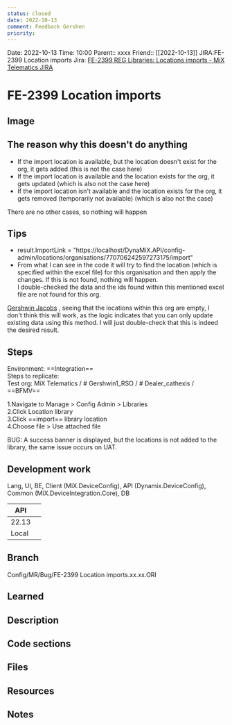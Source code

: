 ```yaml
---
status: closed
date: 2022-10-13
comment: Feedback Gershen
priority: 
---
```


Date: 2022-10-13 Time: 10:00
Parent:: xxxx
Friend:: [[2022-10-13]]
JIRA:FE-2399 Location imports
Jira: [FE-2399 REG Libraries: Locations imports - MiX Telematics JIRA](https://jira.mixtelematics.com/browse/FE-2399)

# FE-2399 Location imports

## Image

## The reason why this doesn't do anything

- If the import location is available, but the location doesn't exist for the org, it gets added (this is not the case here)
- If the import location is available and the location exists for the org, it gets updated (which is also not the case here)
- If the import location isn't available and the location exists for the org, it gets removed (temporarily not available) (which is also not the case)

There are no other cases, so nothing will happen


## Tips

- result.ImportLink = "https://localhost/DynaMiX.API/config-admin/locations/organisations/770706242597273175/import"
- From what I can see in the code it will try to find the location (which is specified within the excel file) for this organisation and then apply the changes. If this is not found, nothing will happen.  
I double-checked the data and the ids found within this mentioned excel file are not found for this org.

[Gershwin Jacobs](https://jira.mixtelematics.com/secure/ViewProfile.jspa?name=gershwinj) , seeing that the locations within this org are empty, I don't think this will work, as the logic indicates that you can only update existing data using this method. I will just double-check that this is indeed the desired result.


## Steps

Environment: ==Integration==  
Steps to replicate:  
Test org: MiX Telematics / # Gershwin1_RSO / # Dealer_cathexis / ==BFMV==

1.Navigate to Manage > Config Admin > Libraries  
2.Click Location library  
3.Click ==import== library location  
4.Choose file > Use attached file

BUG: A success banner is displayed, but the locations is not added to the library, the same issue occurs on UAT.

## Development work

Lang, UI, BE, Client (MiX.DeviceConfig), API (Dynamix.DeviceConfig), Common (MiX.DeviceIntegration.Core), DB

| API   |     |
| ----- | --- |
| 22.13 |     |
| Local |     |

## Branch
Config/MR/Bug/FE-2399 Location imports.xx.xx.ORI

## Learned

## Description

## Code sections

## Files

## Resources

## Notes

